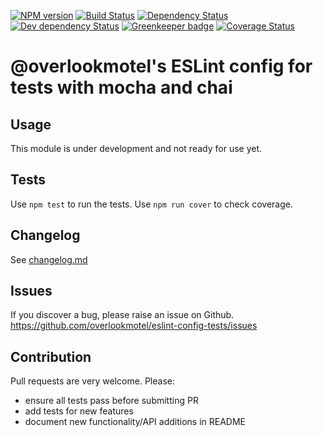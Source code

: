 [![NPM version](https://img.shields.io/npm/v/@overlookmotel/eslint-config-tests.svg)](https://www.npmjs.com/package/@overlookmotel/eslint-config-tests)
[![Build Status](https://img.shields.io/travis/overlookmotel/eslint-config-tests/master.svg)](http://travis-ci.org/overlookmotel/eslint-config-tests)
[![Dependency Status](https://img.shields.io/david/overlookmotel/eslint-config-tests.svg)](https://david-dm.org/overlookmotel/eslint-config-tests)
[![Dev dependency Status](https://img.shields.io/david/dev/overlookmotel/eslint-config-tests.svg)](https://david-dm.org/overlookmotel/eslint-config-tests)
[![Greenkeeper badge](https://badges.greenkeeper.io/overlookmotel/eslint-config-tests.svg)](https://greenkeeper.io/)
[![Coverage Status](https://img.shields.io/coveralls/overlookmotel/eslint-config-tests/master.svg)](https://coveralls.io/r/overlookmotel/eslint-config-tests)

# @overlookmotel's ESLint config for tests with mocha and chai

## Usage

This module is under development and not ready for use yet.

## Tests

Use `npm test` to run the tests. Use `npm run cover` to check coverage.

## Changelog

See [changelog.md](https://github.com/overlookmotel/eslint-config-tests/blob/master/changelog.md)

## Issues

If you discover a bug, please raise an issue on Github. https://github.com/overlookmotel/eslint-config-tests/issues

## Contribution

Pull requests are very welcome. Please:

* ensure all tests pass before submitting PR
* add tests for new features
* document new functionality/API additions in README
